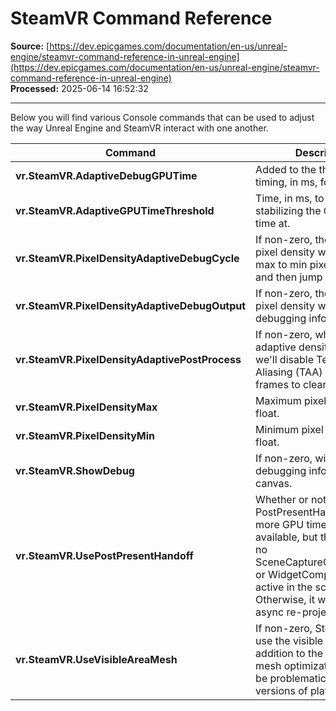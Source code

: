 # SteamVR Command Reference

**Source:** [https://dev.epicgames.com/documentation/en-us/unreal-engine/steamvr-command-reference-in-unreal-engine](https://dev.epicgames.com/documentation/en-us/unreal-engine/steamvr-command-reference-in-unreal-engine)  
**Processed:** 2025-06-14 16:52:32

---

Below you will find various Console commands that can be used to adjust the way Unreal Engine and SteamVR interact with one another.

| Command | Description |
| --- | --- |
| **vr.SteamVR.AdaptiveDebugGPUTime** | Added to the the GPU frame timing, in ms, for testing. |
| **vr.SteamVR.AdaptiveGPUTimeThreshold** | Time, in ms, to aim for stabilizing the GPU frame time at. |
| **vr.SteamVR.PixelDensityAdaptiveDebugCycle** | If non-zero, the adaptive pixel density will cycle from max to min pixel density, and then jump to max. |
| **vr.SteamVR.PixelDensityAdaptiveDebugOutput** | If non-zero, the adaptive pixel density will print debugging info to the log. |
| **vr.SteamVR.PixelDensityAdaptivePostProcess** | If non-zero, when the adaptive density changes, we'll disable Temporal Anti-Aliasing (TAA) for a few frames to clear the buffers. |
| **vr.SteamVR.PixelDensityMax** | Maximum pixel density, as a float. |
| **vr.SteamVR.PixelDensityMin** | Minimum pixel density, as a float. |
| **vr.SteamVR.ShowDebug** | If non-zero, will draw debugging info to the canvas. |
| **vr.SteamVR.UsePostPresentHandoff** | Whether or not to use PostPresentHandoff. If true, more GPU time will be available, but this relies on no SceneCaptureComponent2D or WidgetComponents being active in the scene. Otherwise, it will break async re-projection. |
| **vr.SteamVR.UseVisibleAreaMesh** | If non-zero, SteamVR will use the visible area mesh in addition to the hidden area mesh optimization. This may be problematic on beta versions of platforms. |